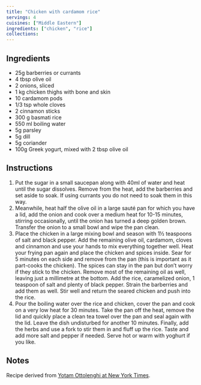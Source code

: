 ```yaml
---
title: "Chicken with cardamom rice"
servings: 4
cuisines: ["Middle Eastern"]
ingredients: ["chicken", "rice"]
collections:
---
```


## Ingredients

- 25g barberries or currants
- 4 tbsp olive oil
- 2 onions, sliced
- 1 kg chicken thighs with bone and skin
- 10 cardamom pods
- 1/3 tsp whole cloves
- 2 cinnamon sticks
- 300 g basmati rice
- 550 ml boiling water
- 5g parsley
- 5g dill
- 5g coriander
- 100g Greek yogurt, mixed with 2 tbsp olive oil

## Instructions

1. Put the sugar in a small saucepan along with 40ml of water and heat until the sugar dissolves. Remove from the heat, add the barberries and set aside to soak. If using currants you do not need to soak them in this way.
2. Meanwhile, heat half the olive oil in a large sauté pan for which you have a lid, add the onion and cook over a medium heat for 10-15 minutes, stirring occasionally, until the onion has turned a deep golden brown. Transfer the onion to a small bowl and wipe the pan clean.
3. Place the chicken in a large mixing bowl and season with 1½ teaspoons of salt and black pepper. Add the remaining olive oil, cardamom, cloves and cinnamon and use your hands to mix everything together well. Heat your frying pan again and place the chicken and spices inside. Sear for 5 minutes on each side and remove from the pan (this is important as it part-cooks the chicken). The spices can stay in the pan but don’t worry if they stick to the chicken. Remove most of the remaining oil as well, leaving just a millimetre at the bottom. Add the rice, caramelized onion, 1 teaspoon of salt and plenty of black pepper. Strain the barberries and add them as well. Stir well and return the seared chicken and push into the rice.
4. Pour the boiling water over the rice and chicken, cover the pan and cook on a very low heat for 30 minutes. Take the pan off the heat, remove the lid and quickly place a clean tea towel over the pan and seal again with the lid. Leave the dish undisturbed for another 10 minutes. Finally, add the herbs and use a fork to stir them in and fluff up the rice. Taste and add more salt and pepper if needed. Serve hot or warm with yoghurt if you like.

## Notes

Recipe derived from [Yotam Ottolenghi at New York Times](https://cooking.nytimes.com/recipes/1014925-chicken-with-caramelized-onion-and-cardamom-rice).
